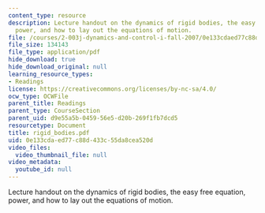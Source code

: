 ```yaml
---
content_type: resource
description: Lecture handout on the dynamics of rigid bodies, the easy free equation,
  power, and how to lay out the equations of motion.
file: /courses/2-003j-dynamics-and-control-i-fall-2007/0e133cdaed77c88d433c55da8cea520d_rigid_bodies.pdf
file_size: 134143
file_type: application/pdf
hide_download: true
hide_download_original: null
learning_resource_types:
- Readings
license: https://creativecommons.org/licenses/by-nc-sa/4.0/
ocw_type: OCWFile
parent_title: Readings
parent_type: CourseSection
parent_uid: d9e55a5b-0459-56e5-d20b-269f1fb7dcd5
resourcetype: Document
title: rigid_bodies.pdf
uid: 0e133cda-ed77-c88d-433c-55da8cea520d
video_files:
  video_thumbnail_file: null
video_metadata:
  youtube_id: null
---
```

Lecture handout on the dynamics of rigid bodies, the easy free equation, power, and how to lay out the equations of motion.